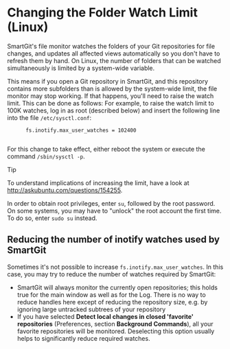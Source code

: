 # Changing the Folder Watch Limit (Linux)

SmartGit's file monitor watches the folders of your Git repositories for
file changes, and updates all affected views automatically so you don't
have to refresh them by hand. On Linux, the number of folders that can
be watched simultaneously is limited by a system-wide variable.

This means if you open a Git repository in SmartGit, and this repository
contains more subfolders than is allowed by the system-wide limit, the
file monitor may stop working. If that happens, you'll need to raise the
watch limit. This can be done as follows: For example, to raise the
watch limit to 100K watches, log in as root (described below) and insert
the following line into the file `/etc/sysctl.conf`:

<div class="code panel pdl" style="border-width: 1px;">

<div class="codeContent panelContent pdl">

``` text
      fs.inotify.max_user_watches = 102400
    
```

</div>

</div>

For this change to take effect, either reboot the system or execute the
command `/sbin/sysctl -p`.

<div>

Tip

<div>

To understand implications of increasing the limit, have a look at
<http://askubuntu.com/questions/154255>.

</div>

</div>

In order to obtain root privileges, enter `su`, followed by the root
password. On some systems, you may have to "unlock" the root account the
first time. To do so, enter `sudo su` instead.

## Reducing the number of inotify watches used by SmartGit

Sometimes it's not possible to increase `fs.inotify.max_user_watches`.
In this case, you may try to reduce the number of watches required by
SmartGit:

  - SmartGit will always monitor the currently open repositories; this
    holds true for the main window as well as for the Log. There is no
    way to reduce handles here except of reducing the repository size,
    e.g. by ignoring large untracked subtrees of your repository
  - If you have selected **Detect local changes in closed 'favorite'
    repositories** (Preferences, section **Background Commands**), all
    your favorite repositories will be monitored. Deselecting this
    option usually helps to significantly reduce required watches.
